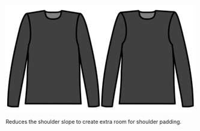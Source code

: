 
![Verringerung der Schulterneigung](./shoulderslopereduction.svg)

Reduces the shoulder slope to create extra room for shoulder padding.

